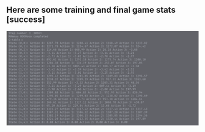 ## Here are some training and final game stats [success]

![result](https://github.com/CHIRANJEET1729DAS/Reinforcement_learning_--via-C/blob/main/Results/Q-learning/corner2corner%202d%20game/result_1..png)
